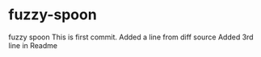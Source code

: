 # fuzzy-spoon
fuzzy spoon
This is first commit.
Added a line from diff source
Added 3rd line in Readme
